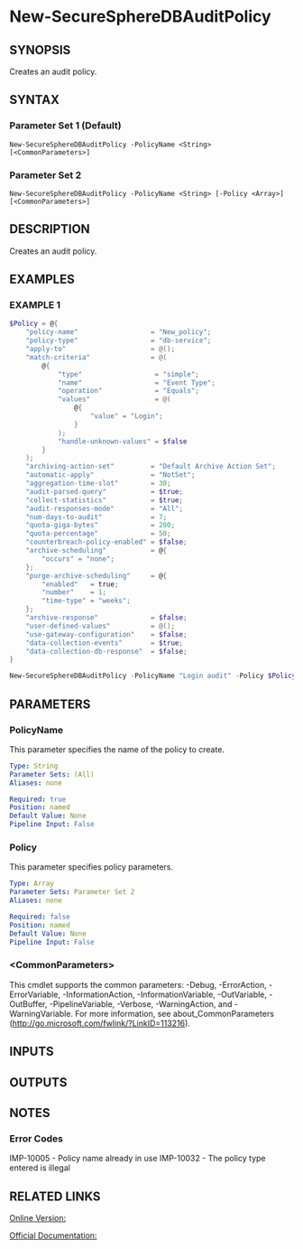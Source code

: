 ﻿# New-SecureSphereDBAuditPolicy

## SYNOPSIS
Creates an audit policy.

## SYNTAX

### Parameter Set 1 (Default)
```
New-SecureSphereDBAuditPolicy -PolicyName <String> [<CommonParameters>]
```

### Parameter Set 2
```
New-SecureSphereDBAuditPolicy -PolicyName <String> [-Policy <Array>] [<CommonParameters>]
```

## DESCRIPTION
Creates an audit policy.

## EXAMPLES

### EXAMPLE 1

```powershell
$Policy = @{
    "policy-name"                  = "New_policy";
    "policy-type"                  = "db-service";
    "apply-to"                     = @();
    "match-criteria"               = @(
        @{
            "type"                  = "simple";
            "name"                  = "Event Type";
            "operation"             = "Equals";
            "values"                = @(
                @{
                    "value" = "Login";
                }
            );
            "handle-unknown-values" = $false
        }
    );
    "archiving-action-set"         = "Default Archive Action Set";
    "automatic-apply"              = "NotSet";
    "aggregation-time-slot"        = 30;
    "audit-parsed-query"           = $true;
    "collect-statistics"           = $true;
    "audit-responses-mode"         = "All";
    "num-days-to-audit"            = 7;
    "quota-giga-bytes"             = 200;
    "quota-percentage"             = 50;
    "counterbreach-policy-enabled" = $false;
    "archive-scheduling"           = @{
        "occurs" = "none";
    };
    "purge-archive-scheduling"     = @{
        "enabled"   = true;
        "number"    = 1;
        "time-type" = "weeks";
    };
    "archive-response"             = $false;
    "user-defined-values"          = @();
    "use-gateway-configuration"    = $false;
    "data-collection-events"       = $true;
    "data-collection-db-response"  = $false;
}

New-SecureSphereDBAuditPolicy -PolicyName "Login audit" -Policy $Policy
```

## PARAMETERS

### PolicyName
This parameter specifies the name of the policy to create.

```yaml
Type: String
Parameter Sets: (All)
Aliases: none

Required: true
Position: named
Default Value: None
Pipeline Input: False
```

### Policy
This parameter specifies policy parameters.

```yaml
Type: Array
Parameter Sets: Parameter Set 2
Aliases: none

Required: false
Position: named
Default Value: None
Pipeline Input: False
```

### \<CommonParameters\>
This cmdlet supports the common parameters: -Debug, -ErrorAction, -ErrorVariable, -InformationAction, -InformationVariable, -OutVariable, -OutBuffer, -PipelineVariable, -Verbose, -WarningAction, and -WarningVariable. For more information, see about_CommonParameters (http://go.microsoft.com/fwlink/?LinkID=113216).

## INPUTS

## OUTPUTS

## NOTES

### Error Codes
IMP-10005 - Policy name already in use
IMP-10032 - The policy type entered is illegal

## RELATED LINKS

[Online Version:](https://github.com/akshinmustafayev/Documentation/MD)

[Official Documentation:](https://docs.imperva.com/bundle/v13.6-api-reference-guide/page/70912.htm)



